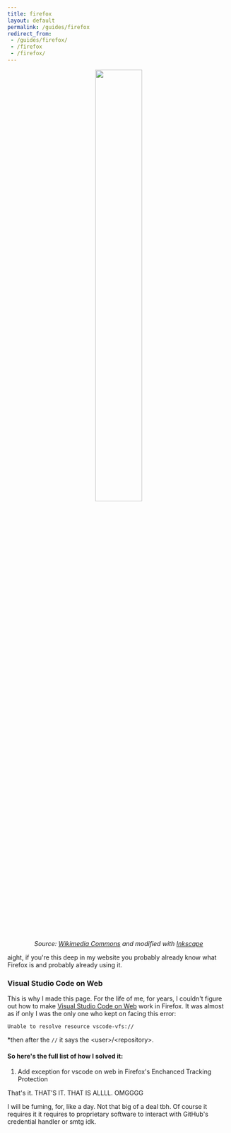```yaml
---
title: firefox
layout: default
permalink: /guides/firefox
redirect_from:
 - /guides/firefox/
 - /firefox
 - /firefox/
---
```


<figure style="text-align:center;">
     <img src="https://raw.githubusercontent.com/arialhamed/static/main/images/guides/firefox.svg" style="width:50%;">
     <figcaption style="margin-top:1rem;"><i>Source: <a href="https://commons.wikimedia.org/wiki/File:Firefox_logo,_2017.svg">Wikimedia Commons</a> and modified with <a href="https://inkscape.org/">Inkscape</a></i></figcaption>
</figure>

aight, if you're this deep in my website you probably already know what Firefox is and probably already using it.

### Visual Studio Code on Web

This is why I made this page. For the life of me, for years, I couldn't figure out how to make [Visual Studio Code on Web](https://vscode.dev) work in Firefox. It was almost as if only I was the only one who kept on facing this error:
```
Unable to resolve resource vscode-vfs://
```
*then after the `//` it says the &lt;user&gt;/&lt;repository&gt;.

#### So here's the full list of how I solved it:

1. Add exception for vscode on web in Firefox's Enchanced Tracking Protection

That's it. THAT'S IT. THAT IS ALLLL. OMGGGG

I will be fuming, for, like a day. Not that big of a deal tbh. Of course it requires it it requires to proprietary software to interact with GitHub's credential handler or smtg idk.